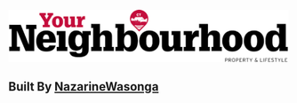 ![Neighbourhood](/medias/profile_pics/logo.png)

## Built By [NazarineWasonga](https://github.com/NazarineWasonga/)